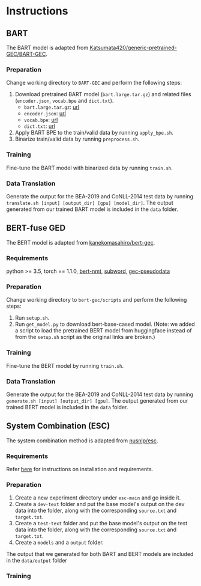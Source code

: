 # Instructions

## BART 

The BART model is adapted from [Katsumata420/generic-pretrained-GEC/BART-GEC](https://github.com/Katsumata420/generic-pretrained-GEC/tree/master/BART-GEC).

### Preparation

Change working directory to `BART-GEC` and perform the following steps:

1. Download pretrained BART model (`bart.large.tar.gz`) and related files (`encoder.json`, `vocab.bpe` and `dict.txt`).
    - `bart.large.tar.gz`: [url](https://dl.fbaipublicfiles.com/fairseq/models/bart.large.tar.gz)
    - `encoder.json`: [url](https://dl.fbaipublicfiles.com/fairseq/gpt2_bpe/encoder.json)
    - `vocab.bpe`: [url](https://dl.fbaipublicfiles.com/fairseq/gpt2_bpe/vocab.bpe)
    - `dict.txt`: [url](https://dl.fbaipublicfiles.com/fairseq/gpt2_bpe/dict.txt)
2. Apply BART BPE to the train/valid data by running `apply_bpe.sh`.
3. Binarize train/valid data by running `preprocess.sh`.

### Training

Fine-tune the BART model with binarized data by running `train.sh`.

### Data Translation

Generate the output for the BEA-2019 and CoNLL-2014 test data by running `translate.sh [input] [output_dir] [gpu] [model_dir]`. The output generated from our trained BART model is included in the `data` folder.


## BERT-fuse GED

The BERT model is adapted from [kanekomasahiro/bert-gec](https://github.com/kanekomasahiro/bert-gec).

### Requirements
python >= 3.5, torch == 1.1.0, [bert-nmt](https://github.com/bert-nmt/bert-nmt), [subword](https://github.com/rsennrich/subword-nmt), [gec-pseudodata](https://github.com/butsugiri/gec-pseudodata)

### Preparation

Change working directory to `bert-gec/scripts` and perform the following steps:

1. Run `setup.sh`.
2. Run `get_model.py` to download bert-base-cased model. (Note: we added a script to load the pretrained BERT model from huggingface instead of from the `setup.sh` script as the original links are broken.)

### Training

Fine-tune the BERT model by running `train.sh`.

### Data Translation

Generate the output for the BEA-2019 and CoNLL-2014 test data by running `generate.sh [input] [output_dir] [gpu]`. The output generated from our trained BERT model is included in the `data` folder.


## System Combination (ESC)

The system combination method is adapted from [nusnlp/esc](https://github.com/nusnlp/esc).

### Requirements
Refer [here](https://github.com/nusnlp/esc#installation) for instructions on installation and requirements.

### Preparation

1. Create a new experiment directory under `esc-main` and go inside it.
2. Create a `dev-text` folder and put the base model's output on the dev data into the folder, along with the corresponding `source.txt` and `target.txt`.
3. Create a `test-text` folder and put the base model's output on the test data into the folder, along with the corresponding `source.txt` and `target.txt`.
4. Create a `models` and a `output` folder.

The output that we generated for both BART and BERT models are included in the `data/output` folder 

### Training


